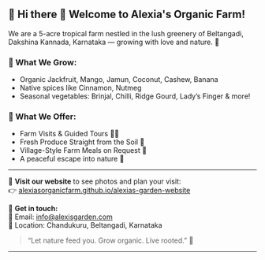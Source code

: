 ## 🌿 Hi there 👋 Welcome to Alexia's Organic Farm!

We are a 5-acre tropical farm nestled in the lush greenery of Beltangadi, Dakshina Kannada, Karnataka — growing with love and nature. 🌱

### 🌾 What We Grow:
- Organic Jackfruit, Mango, Jamun, Coconut, Cashew, Banana
- Native spices like Cinnamon, Nutmeg
- Seasonal vegetables: Brinjal, Chilli, Ridge Gourd, Lady’s Finger & more!

### 🧺 What We Offer:
- Farm Visits & Guided Tours 🚶‍♂️
- Fresh Produce Straight from the Soil 🍃
- Village-Style Farm Meals on Request 🍛
- A peaceful escape into nature 🌳

---

📸 **Visit our website** to see photos and plan your visit:  
👉 [alexiasorganicfarm.github.io/alexias-garden-website](https://alexiasorganicfarm.github.io/alexias-garden-website](https://alexiasorganicfarm.github.io/alexiasorganicfarm/))

📩 **Get in touch:**  
📧 Email: info@alexisgarden.com  
📍 Location: Chandukuru, Beltangadi, Karnataka

> “Let nature feed you. Grow organic. Live rooted.” 🌿

---
